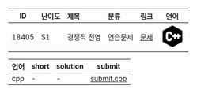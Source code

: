 | ID | 난이도 | 제목 | 분류 | 링크 | 언어 |
| -- | ---- | :-- | :-- | --- | --- |
| 18405 | S1 | 경쟁적 전염 | 연습문제 | [문제](https://www.acmicpc.net/problem/18405) | [![cpp](/assets/cpp.svg)](/solutions/%5BS1%5D18405%20경쟁적%20전염/submit.cpp)  |

| 언어 | short | solution | submit |
| --- | ----- | -------- | ------ |
| cpp | - | - | [submit.cpp](submit.cpp) |
